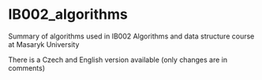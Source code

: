# IB002_algorithms
Summary of algorithms used in IB002 Algorithms and data structure course at Masaryk University

There is a Czech and English version available (only changes are in comments)
